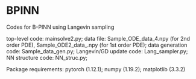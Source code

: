 # BPINN
Codes for B-PINN using Langevin sampling 

top-level code: mainsolve2.py;
data file: Sample_ODE_data_4.npy (for 2nd order PDE),
           Sample_ODE2_data_.npy (for 1st order PDE);
data generation code: Sample_data_gen.py;
Langevin/GD update code: Lang_sampler.py;
NN structure code: NN_struc.py;

Package requirements:
pytorch (1.12.1);
numpy (1.19.2);
matplotlib (3.3.2)

